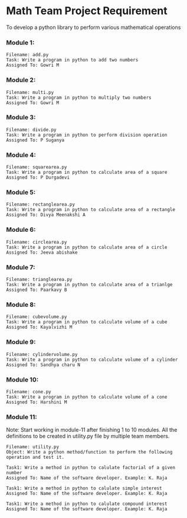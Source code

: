 # Math Team Project Requirement
To develop a python library to perform various mathematical operations
### Module 1:
    Filename: add.py
    Task: Write a program in python to add two numbers
    Assigned To: Gowri M

### Module 2:
    Filename: multi.py
    Task: Write a program in python to multiply two numbers
    Assigned To: Gowri M 

### Module 3:
    Filename: divide.py
    Task: Write a program in python to perform division operation
    Assigned To: P Suganya 

### Module 4:
    Filename: squarearea.py
    Task: Write a program in python to calculate area of a square
    Assigned To: P Durgadevi    

### Module 5:
    Filename: rectanglearea.py
    Task: Write a program in python to calculate area of a rectangle
    Assigned To: Divya Meenakshi A  

### Module 6:
    Filename: circlearea.py
    Task: Write a program in python to calculate area of a circle
    Assigned To: Jeeva abishake

### Module 7:
    Filename: trianglearea.py
    Task: Write a program in python to calculate area of a trianlge
    Assigned To: Paarkavy B  

### Module 8:
    Filename: cubevolume.py
    Task: Write a program in python to calculate volume of a cube
    Assigned To: Kayalvizhi M  

### Module 9:
    Filename: cylindervolume.py
    Task: Write a program in python to calculate volume of a cylinder
    Assigned To: Sandhya charu N    

### Module 10:
    Filename: cone.py
    Task: Write a program in python to calculate volume of a cone
    Assigned To: Harshini M    

### Module 11:
Note: Start working in module-11 after finishing 1 to 10 modules. All the definitions to be created in utility.py file by multiple team members.

    Filename: utility.py    
    Object: Write a python method/function to perform the following operation and test it.

    Task1: Write a method in python to calulate factorial of a given number
    Assigned To: Name of the software developer. Example: K. Raja

    Task1: Write a method in python to calulate simple interest
    Assigned To: Name of the software developer. Example: K. Raja

    Task1: Write a method in python to calulate compound interest
    Assigned To: Name of the software developer. Example: K. Raja            